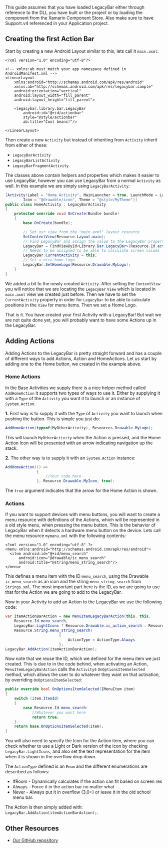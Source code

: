 This guide assumes that you have loaded LegacyBar either through reference to the DLL you have built or the project or by loading the component from the Xamarin Component Store. Also make sure to have Support.v4 referenced in your Application project.

## Creating the first Action Bar
Start by creating a new Android Layout similar to this, lets call it `main.axml`:

```
<?xml version="1.0" encoding="utf-8"?>

<!-- xmlns:ab must match your app namespace defined in AndroidManifest.xml -->
<LinearLayout 
    xmlns:android="http://schemas.android.com/apk/res/android"
    xmlns:ab="http://schemas.android.com/apk/res/legacybar.sample"
    android:orientation="vertical"
    android:layout_width="fill_parent"
    android:layout_height="fill_parent">

    <legacybar.library.bar.LegacyBar
        android:id="@+id/actionbar"
        style="@style/actionbar"
        ab:title="Cool beans!"/>

</LinearLayout>
```

Then create a new `Activity` but instead of inheriting from `Activity` inherit from either of these:
* `LegacyBarActivity`
* `LegacyBarListActivity`
* `LegacyBarFragmentActivity`

The classes above contain helpers and properties which makes it easier to use LegacyBar, however you can use LegacyBar from a normal `Activity` as well. In this example we are simply using `LegacyBarActivity`:

```csharp
[Activity(Label = "Home Activity", MainLauncher = true, LaunchMode = LaunchMode.SingleTop,
        Icon = "@drawable/icon", Theme = "@style/MyTheme")]
public class HomeActivity : LegacyBarActivity
{
    protected override void OnCreate(Bundle bundle)
    {
        base.OnCreate(bundle);

        // Set our view from the "main.axml" layout resource
        SetContentView(Resource.Layout.main);
        // Find LegacyBar and assign the value to the LegacyBar property
        LegacyBar = FindViewById<Library.Bar.LegacyBar>(Resource.Id.actionbar);
        // Needs to be assigned to be able to calculate screen values
        LegacyBar.CurrentActivity = this;
        // Set a nice home logo
        LegacyBar.SetHomeLogo(Resource.Drawable.MyLogo);
    }
}
```

We added a bit to the newly created `Activity`. After setting the `ContentView` you will notice that we are locating the `LegacyBar` `View` which is located in `main.axml` view we created just before. Then we have to set the `CurrentActivity` property in order for `LegacyBar` to be able to calculate positions in the `View` for menu items. Then we set a Home Logo.

That is it. You have created your first Activity with a LegacyBar! But wait we are not quite done yet, you will probably want to have some Actions up in the LegacyBar.

## Adding Actions
Adding Actions to the LegacyBar is pretty straight forward and has a couple of different ways to add Actions, Action and HomeActions. Let us start by adding one to the Home button, we created in the example above.

### Home Actions
In the Base Activities we supply there is a nice helper method called `AddHomeAction` it supports two types of ways to use it. Either by supplying it with a `Type` of the `Activity` you want it to launch or an instance of `System.Action`.

**1.**
First way is to supply it with the `Type` of `Activity` you want to launch when pushing the button. This is simple you just do:

```csharp
AddHomeAction(typeof(MyOtherActivity), Resources.Drawable.MyLogo);
```

This will launch `MyOtherActivity` when the Action is pressed, and the Home Action Icon will be presented with an arrow indicating navigation up the stack.

**2.**
The other way is to supply it with an `System.Action` instance:

```csharp
AddHomeAction(() => 
              {
                  //Your code here
              }, Resource.Drawable.MyIcon, true);
```

The `true` argument indicates that the arrow for the Home Action is shown.

### Actions
If you want to support devices with menu buttons, you will want to create a menu resource with definitions of the Actions, which will be represented in a old style menu, when pressing the menu button. This is the behavior of LegacyBar when it detects a hardware menu button on the device. Lets call the menu resource `mymenu.xml` with the following contents:

```
<?xml version="1.0" encoding="utf-8" ?>
<menu xmlns:android="http://schemas.android.com/apk/res/android">
  <item android:id="@+id/menu_search"
      android:icon="@drawable/ic_menu_search"
      android:title="@string/menu_string_search"/>
</menu>
```

This defines a menu item with the ID `menu_search`, using the Drawable `ic_menu_search` as an icon and the string `menu_string_search` from `Strings.xml`. The most important part here is the ID, as we are going to use that for the Action we are going to add to the LegacyBar.

Now in your Activity to add an Action to the LegacyBar we use the following code:

```csharp
var itemActionBarAction = new MenuItemLegacyBarAction(this, this, 
	Resource.Id.menu_search, 
	LegacyBar.LightIcons ? Resource.Drawable.ic_action_search : Resource.Drawable.ic_action_search_dark,
	Resource.String.menu_string_search)
						{
							ActionType = ActionType.Always
						};
LegacyBar.AddAction(itemActionBarAction);
```

Now note that we reuse the ID, which we defined for the menu item we just created. This is due to in the code behind, when activating an Action, `MenuItemLegacyBarAction` calls the `Activity`s `OnOptionsItemSelected` method, which allows the user to do whatever they want on that activation, by overriding `OnOptionsItemSelected`:

```csharp
public override bool OnOptionsItemSelected(IMenuItem item)
{
	switch (item.ItemId)
	{
		case Resource.Id.menu_search: 
			//Whatever you want here
			return true;
	}
	return base.OnOptionsItemSelected(item); 
}
```

You will also need to specify the Icon for the Action item, where you can check whether to use a Light or Dark version of the icon by checking `LegacyBar.LightIcons`, and also set the text representation for the item when it is shown in the overflow drop down.

The `ActionType` defined is an `Enum` and the different enumerations are described as follows:

* IfRoom - Dynamically calculates if the action can fit based on screen res
* Always - Force it in the action bar no matter what
* Never - Always put it in overflow (3.0+) or leave it in the old school menu bar.

The Action is then simply added with: `LegacyBar.AddAction(itemActionBarAction);`.

## Other Resources

* [Our GitHub repository](https://github.com/Cheesebaron/LegacyBar)
